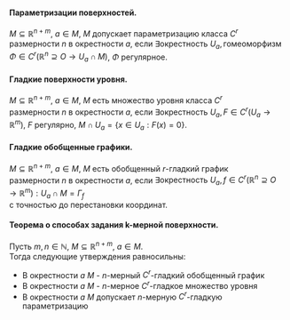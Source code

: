 #### Параметризации поверхностей.
$M \subseteq \mathbb{R}^{n+m}$, $a \in M$, $M$ допускает параметризацию класса $C^r$  
размерности $n$ в окрестности $a$, если $\exists \text{окрестность } U_a, 
\text{гомеоморфизм } \Phi \in C^r (\mathbb{R}^n \supseteq O \rightarrow U_a \cap M)$, $\Phi$ регулярное.  
#### Гладкие поверхности уровня.
$M \subseteq \mathbb{R}^{n+m}$, $a \in M$, $M$ есть множество уровня класса $C^r$  
размерности $n$ в окрестности $a$, если $\exists \text{окрестность } U_a, 
F \in C^r(U_a \rightarrow \mathbb{R}^m)$, $F$ регулярно, $M \cap U_a = \{x \in U_a : F(x) = 0\}$.  
#### Гладкие обобщенные графики.
$M \subseteq \mathbb{R}^{n+m}$, $a \in M$, $M$ есть обобщенный $r$-гладкий график  
размерности $n$ в окрестности $a$, если $\exists \text{окрестность } U_a, 
f \in C^r (\mathbb{R}^n \supseteq O \rightarrow \mathbb{R}^m) : U_a \cap M = \Gamma_f$  
с точностью до перестановки координат.
#### Теорема о способах задания k-мерной поверхности.
Пусть $m, n \in \mathbb{N}$, $M \subseteq \mathbb{R}^{n+m}$, $a \in M$.  
Тогда следующие утверждения равносильны:  
- В окрестности $a$ $M$ - $n$-мерный $C^r$-гладкий обобщенный график  
- В окрестности $a$ $M$ - $n$-мерное $C^r$-гладкое множество уровня  
- В окрестности $a$ $M$ допускает $n$-мерную $C^r$-гладкую параметризацию
